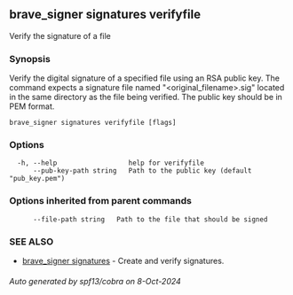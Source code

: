 ## brave_signer signatures verifyfile

Verify the signature of a file

### Synopsis

Verify the digital signature of a specified file using an RSA public key. The command expects a signature file named "<original_filename>.sig" located in the same directory as the file being verified. The public key should be in PEM format.

```
brave_signer signatures verifyfile [flags]
```

### Options

```
  -h, --help                  help for verifyfile
      --pub-key-path string   Path to the public key (default "pub_key.pem")
```

### Options inherited from parent commands

```
      --file-path string   Path to the file that should be signed
```

### SEE ALSO

* [brave_signer signatures](brave_signer_signatures.md)	 - Create and verify signatures.

###### Auto generated by spf13/cobra on 8-Oct-2024
